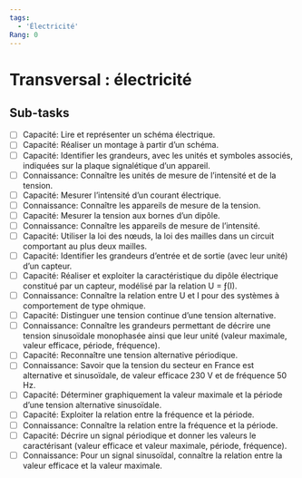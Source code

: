 ```yaml
---
tags:
  - 'Électricité'
Rang: 0
---
```


# Transversal : électricité

## Sub-tasks

- [ ] Capacité: Lire et représenter un schéma électrique.
- [ ] Capacité: Réaliser un montage à partir d’un schéma.
- [ ] Capacité: Identifier les grandeurs, avec les unités et symboles associés, indiquées sur la plaque signalétique d’un appareil.
- [ ] Connaissance: Connaître les unités de mesure de l’intensité et de la tension.
- [ ] Capacité: Mesurer l’intensité d’un courant électrique.
- [ ] Connaissance: Connaître les appareils de mesure de la tension.
- [ ] Capacité: Mesurer la tension aux bornes d’un dipôle.
- [ ] Connaissance: Connaître les appareils de mesure de l’intensité.
- [ ] Capacité: Utiliser la loi des nœuds, la loi des mailles dans un circuit comportant au plus deux mailles.
- [ ] Capacité: Identifier les grandeurs d’entrée et de sortie (avec leur unité) d’un capteur.
- [ ] Capacité: Réaliser et exploiter la caractéristique du dipôle électrique constitué par un capteur, modélisé par la relation U = ƒ(I).
- [ ] Connaissance: Connaître la relation entre U et I pour des systèmes à comportement de type ohmique.
- [ ] Capacité: Distinguer une tension continue d’une tension alternative.
- [ ] Connaissance: Connaître les grandeurs permettant de décrire une tension sinusoïdale monophasée ainsi que leur unité (valeur maximale, valeur efficace, période, fréquence).
- [ ] Capacité: Reconnaître une tension alternative périodique.
- [ ] Connaissance: Savoir que la tension du secteur en France est alternative et sinusoïdale, de valeur efficace 230 V et de fréquence 50 Hz.
- [ ] Capacité: Déterminer graphiquement la valeur maximale et la période d’une tension alternative sinusoïdale.
- [ ] Capacité: Exploiter la relation entre la fréquence et la période.
- [ ] Connaissance: Connaître la relation entre la fréquence et la période.
- [ ] Capacité: Décrire un signal périodique et donner les valeurs le caractérisant (valeur efficace et valeur maximale, période, fréquence).
- [ ] Connaissance: Pour un signal sinusoïdal, connaître la relation entre la valeur efficace et la valeur maximale.